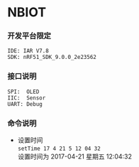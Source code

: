 # NBIOT

### 开发平台限定
```
IDE: IAR V7.8
SDK: nRF51_SDK_9.0.0_2e23562
```

### 接口说明
```
SPI:  OLED 
IIC:  Sensor 
UART: Debug
```
### 命令说明
- 设置时间<br>
`setTime 17 4 21 5 12 04 32`<br>
设置时间为 2017-04-21 星期五 12:04:32  

